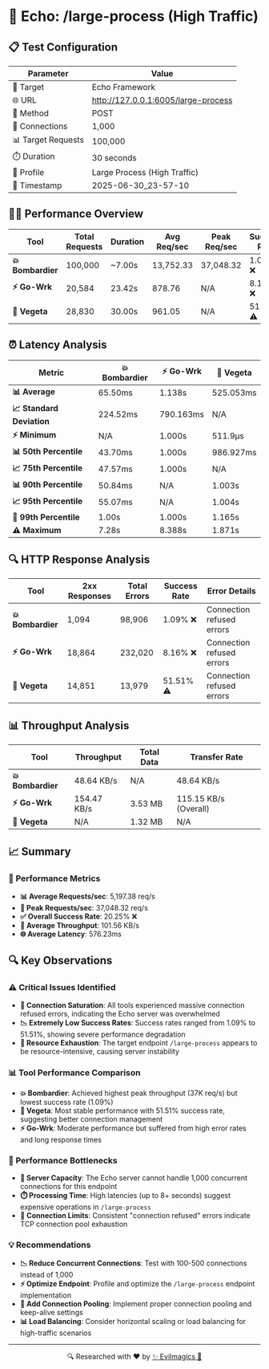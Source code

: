 # 🚀 Echo: /large-process (High Traffic)

## 📋 Test Configuration
| Parameter | Value |
|-----------|-------|
| 🎯 Target | Echo Framework |
| 🌐 URL | http://127.0.0.1:6005/large-process |
| 📡 Method | POST |
| 🔗 Connections | 1,000 |
| 📊 Target Requests | 100,000 |
| ⏱️ Duration | 30 seconds |
| 📂 Profile | Large Process (High Traffic) |
| 📅 Timestamp | 2025-06-30_23-57-10 |

## 🏃‍♂️ Performance Overview
| Tool | Total Requests | Duration | Avg Req/sec | Peak Req/sec | Success Rate |
|------|----------------|----------|-------------|--------------|--------------|
| **💥 Bombardier** | 100,000 | ~7.00s | 13,752.33 | 37,048.32 | 1.09% ❌ |
| **⚡ Go-Wrk** | 20,584 | 23.42s | 878.76 | N/A | 8.16% ❌ |
| **🌿 Vegeta** | 28,830 | 30.00s | 961.05 | N/A | 51.51% ⚠️ |

## ⏰ Latency Analysis
| Metric | 💥 Bombardier | ⚡ Go-Wrk | 🌿 Vegeta |
|--------|------------|---------|---------|
| **📊 Average** | 65.50ms | 1.138s | 525.053ms |
| **📈 Standard Deviation** | 224.52ms | 790.163ms | N/A |
| **⚡ Minimum** | N/A | 1.000s | 511.9µs |
| **📊 50th Percentile** | 43.70ms | 1.000s | 986.927ms |
| **📈 75th Percentile** | 47.57ms | 1.000s | N/A |
| **📊 90th Percentile** | 50.84ms | N/A | 1.003s |
| **📈 95th Percentile** | 55.07ms | N/A | 1.004s |
| **🔺 99th Percentile** | 1.00s | 1.000s | 1.165s |
| **⚠️ Maximum** | 7.28s | 8.388s | 1.871s |

## 🔍 HTTP Response Analysis
| Tool | 2xx Responses | Total Errors | Success Rate | Error Details |
|------|---------------|--------------|--------------|---------------|
| **💥 Bombardier** | 1,094 | 98,906 | 1.09% ❌ | Connection refused errors |
| **⚡ Go-Wrk** | 18,864 | 232,020 | 8.16% ❌ | Connection refused errors |
| **🌿 Vegeta** | 14,851 | 13,979 | 51.51% ⚠️ | Connection refused errors |

## 📊 Throughput Analysis
| Tool | Throughput | Total Data | Transfer Rate |
|------|------------|------------|---------------|
| **💥 Bombardier** | 48.64 KB/s | N/A | 48.64 KB/s |
| **⚡ Go-Wrk** | 154.47 KB/s | 3.53 MB | 115.15 KB/s (Overall) |
| **🌿 Vegeta** | N/A | 1.32 MB | N/A |

## 📈 Summary
### 🎯 Performance Metrics
- **📊 Average Requests/sec**: 5,197.38 req/s
- **🚀 Peak Requests/sec**: 37,048.32 req/s
- **✅ Overall Success Rate**: 20.25% ❌
- **💨 Average Throughput**: 101.56 KB/s
- **🌐 Average Latency**: 576.23ms

## 🔍 Key Observations

### ⚠️ Critical Issues Identified
- **🚨 Connection Saturation**: All tools experienced massive connection refused errors, indicating the Echo server was overwhelmed
- **📉 Extremely Low Success Rates**: Success rates ranged from 1.09% to 51.51%, showing severe performance degradation
- **🔴 Resource Exhaustion**: The target endpoint `/large-process` appears to be resource-intensive, causing server instability

### 📊 Tool Performance Comparison
- **💥 Bombardier**: Achieved highest peak throughput (37K req/s) but lowest success rate (1.09%)
- **🌿 Vegeta**: Most stable performance with 51.51% success rate, suggesting better connection management
- **⚡ Go-Wrk**: Moderate performance but suffered from high error rates and long response times

### 🎯 Performance Bottlenecks
- **🔧 Server Capacity**: The Echo server cannot handle 1,000 concurrent connections for this endpoint
- **⏱️ Processing Time**: High latencies (up to 8+ seconds) suggest expensive operations in `/large-process`
- **🔌 Connection Limits**: Consistent "connection refused" errors indicate TCP connection pool exhaustion

### 💡 Recommendations
- **📉 Reduce Concurrent Connections**: Test with 100-500 connections instead of 1,000
- **⚡ Optimize Endpoint**: Profile and optimize the `/large-process` endpoint implementation
- **🔄 Add Connection Pooling**: Implement proper connection pooling and keep-alive settings
- **📊 Load Balancing**: Consider horizontal scaling or load balancing for high-traffic scenarios

---
<div align="center">
🔍 Researched with ❤️ by <span><a href="https://github.com/evilmagics">✨ Evilmagics 🌟</a></span>
</div>